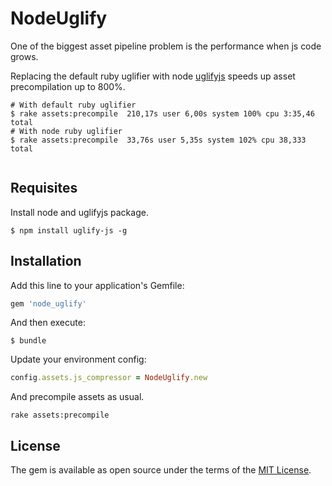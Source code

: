 # NodeUglify


One of the biggest asset pipeline problem is the performance when js code grows.

Replacing the default ruby uglifier with node [uglifyjs](https://www.npmjs.com/package/uglifyjs) speeds up asset precompilation up to 800%.

```
# With default ruby uglifier
$ rake assets:precompile  210,17s user 6,00s system 100% cpu 3:35,46 total
# With node ruby uglifier
$ rake assets:precompile  33,76s user 5,35s system 102% cpu 38,333 total


```

## Requisites

Install node and uglifyjs package.

```
$ npm install uglify-js -g
```

## Installation

Add this line to your application's Gemfile:

```ruby
gem 'node_uglify'
```

And then execute:

```
$ bundle
```

Update your environment config:

```ruby
config.assets.js_compressor = NodeUglify.new
```

And precompile assets as usual.

```
rake assets:precompile
```

## License

The gem is available as open source under the terms of the [MIT License](http://opensource.org/licenses/MIT).
